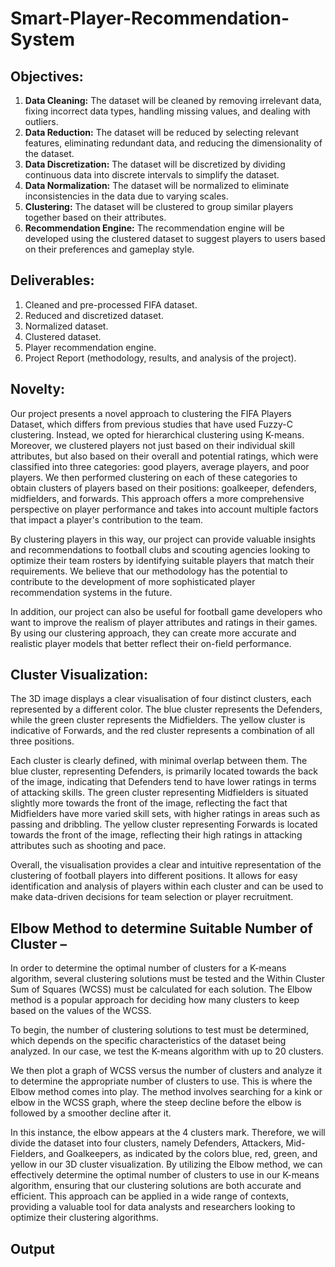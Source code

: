 # Smart-Player-Recommendation-System

## Objectives:
1. **Data Cleaning:** The dataset will be cleaned by removing irrelevant data, fixing incorrect data 
types, handling missing values, and dealing with outliers.
2. **Data Reduction:** The dataset will be reduced by selecting relevant features, eliminating redundant 
data, and reducing the dimensionality of the dataset.
3. **Data Discretization:** The dataset will be discretized by dividing continuous data into discrete 
intervals to simplify the dataset.
4. **Data Normalization:** The dataset will be normalized to eliminate inconsistencies in the data due 
to varying scales.
5. **Clustering:** The dataset will be clustered to group similar players together based on their attributes.
6. **Recommendation Engine:** The recommendation engine will be developed using the clustered 
dataset to suggest players to users based on their preferences and gameplay style.

## Deliverables:
1. Cleaned and pre-processed FIFA dataset.
2. Reduced and discretized dataset.
3. Normalized dataset.
4. Clustered dataset.
5. Player recommendation engine.
6. Project Report (methodology, results, and analysis of the project).

## Novelty:
Our project presents a novel approach to clustering the FIFA Players Dataset, which differs 
from previous studies that have used Fuzzy-C clustering. Instead, we opted for hierarchical 
clustering using K-means. Moreover, we clustered players not just based on their individual 
skill attributes, but also based on their overall and potential ratings, which were classified into 
three categories: good players, average players, and poor players. We then performed 
clustering on each of these categories to obtain clusters of players based on their positions: 
goalkeeper, defenders, midfielders, and forwards. This approach offers a more comprehensive 
perspective on player performance and takes into account multiple factors that impact a 
player's contribution to the team.

By clustering players in this way, our project can provide valuable insights and 
recommendations to football clubs and scouting agencies looking to optimize their team rosters 
by identifying suitable players that match their requirements. We believe that our methodology 
has the potential to contribute to the development of more sophisticated player 
recommendation systems in the future.

In addition, our project can also be useful for football game developers who want to improve 
the realism of player attributes and ratings in their games. By using our clustering approach, 
they can create more accurate and realistic player models that better reflect their on-field 
performance.

## Cluster Visualization:
The 3D image displays a clear visualisation of four distinct clusters, each represented by a different 
color. The blue cluster represents the Defenders, while the green cluster represents the Midfielders. 
The yellow cluster is indicative of Forwards, and the red cluster represents a combination of all three 
positions.

Each cluster is clearly defined, with minimal overlap between them. The blue cluster, representing 
Defenders, is primarily located towards the back of the image, indicating that Defenders tend to have 
lower ratings in terms of attacking skills. The green cluster representing Midfielders is situated slightly 
more towards the front of the image, reflecting the fact that Midfielders have more varied skill sets, 
with higher ratings in areas such as passing and dribbling. The yellow cluster representing Forwards 
is located towards the front of the image, reflecting their high ratings in attacking attributes such as 
shooting and pace.

Overall, the visualisation provides a clear and intuitive representation of the clustering of football 
players into different positions. It allows for easy identification and analysis of players within each 
cluster and can be used to make data-driven decisions for team selection or player recruitment.

## Elbow Method to determine Suitable Number of Cluster –
In order to determine the optimal number of clusters for a K-means algorithm, several clustering 
solutions must be tested and the Within Cluster Sum of Squares (WCSS) must be calculated for each 
solution. The Elbow method is a popular approach for deciding how many clusters to keep based on 
the values of the WCSS.

To begin, the number of clustering solutions to test must be determined, which depends on the specific 
characteristics of the dataset being analyzed. In our case, we test the K-means algorithm with up to 20 
clusters.

We then plot a graph of WCSS versus the number of clusters and analyze it to determine the 
appropriate number of clusters to use. This is where the Elbow method comes into play. The method 
involves searching for a kink or elbow in the WCSS graph, where the steep decline before the elbow 
is followed by a smoother decline after it.

In this instance, the elbow appears at the 4 clusters mark. Therefore, we will divide the dataset into 
four clusters, namely Defenders, Attackers, Mid-Fielders, and Goalkeepers, as indicated by the colors 
blue, red, green, and yellow in our 3D cluster visualization.
By utilizing the Elbow method, we can effectively determine the optimal number of clusters to use in 
our K-means algorithm, ensuring that our clustering solutions are both accurate and efficient. This 
approach can be applied in a wide range of contexts, providing a valuable tool for data analysts and 
researchers looking to optimize their clustering algorithms.

## Output
